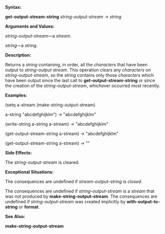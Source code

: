  

**Syntax:** 

**get-output-stream-string** *string-output-stream → string* 

**Arguments and Values:** 

*string-output-stream*—a *stream*. 

*string*—a *string*. 

**Description:** 

Returns a *string* containing, in order, all the *characters* that have been output to *string-output stream*. This operation clears any *characters* on *string-output-stream*, so the *string* contains only those *characters* which have been output since the last call to **get-output-stream-string** or since the creation of the *string-output-stream*, whichever occurred most recently. 

**Examples:** 

(setq a-stream (make-string-output-stream) 

a-string "abcdefghijklm") *→* "abcdefghijklm" 

(write-string a-string a-stream) *→* "abcdefghijklm" 

(get-output-stream-string a-stream) *→* "abcdefghijklm" 

(get-output-stream-string a-stream) *→* "" 

**Side Effects:** 

The *string-output-stream* is cleared. 

**Exceptional Situations:** 

The consequences are undefined if *stream-output-string* is *closed*. 

The consequences are undefined if *string-output-stream* is a *stream* that was not produced by **make-string-output-stream**. The consequences are undefined if *string-output-stream* was created implicitly by **with-output-to-string** or **format**. 

**See Also:** 

**make-string-output-stream** 



 

 

